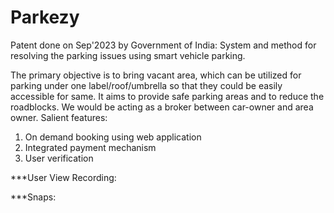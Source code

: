 # Parkezy
Patent done on Sep'2023 by Government of India: System and method for resolving the parking issues using smart vehicle parking.

The primary objective is to bring vacant area, which can be utilized for parking under one label/roof/umbrella so that they could be easily accessible for same. It aims to provide safe parking areas and to reduce the roadblocks. We would be acting as a broker between car-owner and area owner. 
Salient features:
1.	On demand booking using web application 
2.	Integrated payment mechanism 
3.	User verification

***User View Recording:

***Snaps:

